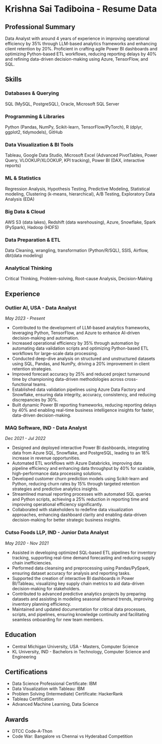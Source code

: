 # Krishna Sai Tadiboina - Resume Data

## Professional Summary
Data Analyst with around 4 years of experience in improving operational efficiency by 35% through LLM-based analytics frameworks and enhancing client retention by 20%. Proficient in crafting agile Power BI dashboards and optimizing Python-based ETL workflows, reducing reporting delays by 40% and refining data-driven decision-making using Azure, TensorFlow, and SQL.

## Skills

### Databases & Querying
SQL (MySQL, PostgreSQL), Oracle, Microsoft SQL Server

### Programming & Libraries
Python (Pandas, NumPy, Scikit-learn, TensorFlow/PyTorch), R (dplyr, ggplot2, tidymodels), GitHub

### Data Visualization & BI Tools
Tableau, Google Data Studio, Microsoft Excel (Advanced PivotTables, Power Query, VLOOKUP/XLOOKUP, KPI tracking), Power BI (DAX, interactive reports)

### ML & Statistics
Regression Analysis, Hypothesis Testing, Predictive Modeling, Statistical modeling, Clustering (k-means, hierarchical), A/B Testing, Exploratory Data Analysis (EDA)

### Big Data & Cloud
AWS S3 (data lakes), Redshift (data warehousing), Azure, Snowflake, Spark (PySpark), Hadoop (HDFS)

### Data Preparation & ETL
Data Cleaning, wrangling, transformation (Python/R/SQL), SSIS, Airflow, dbt(data modeling)

### Analytical Thinking
Critical Thinking, Problem-solving, Root-cause Analysis, Decision-Making

## Experience

### Outlier AI, USA - Data Analyst
*May 2023 - Present*

- Contributed to the development of LLM-based analytics frameworks, leveraging Python, TensorFlow, and Azure to enhance AI-driven decision-making and automation.
- Increased operational efficiency by 35% through automation by automating data validation scripts and optimizing Python-based ETL workflows for large-scale data processing.
- Conducted deep-dive analysis on structured and unstructured datasets using SQL, Pandas, and NumPy, driving a 20% improvement in client retention strategies.
- Improved forecast accuracy by 25% and reduced project turnaround time by championing data-driven methodologies across cross-functional teams.
- Established data validation pipelines using Azure Data Factory and Snowflake, ensuring data integrity, accuracy, consistency, and reducing discrepancies by 30%.
- Built dynamic Power BI reporting frameworks, reducing reporting delays by 40% and enabling real-time business intelligence insights for faster, data-driven decision-making.

### MAQ Software, IND - Data Analyst
*Dec 2021 - Jul 2022*

- Designed and deployed interactive Power BI dashboards, integrating data from Azure SQL, Snowflake, and PostgreSQL, leading to an 18% increase in revenue opportunities.
- Automated ETL workflows with Azure Databricks, improving data pipeline efficiency and enhancing data throughput by 40% for scalable, high-performance data processing solutions.
- Developed customer churn prediction models using Scikit-learn and Python, reducing churn rates by 15% through targeted retention strategies and predictive analytics insights.
- Streamlined manual reporting processes with automated SQL queries and Python scripts, achieving a 25% reduction in reporting time and improving operational efficiency significantly.
- Collaborated with stakeholders to redefine data visualization approaches, enhancing dashboard clarity and enabling data-driven decision-making for better strategic business insights.

### Cutso Foods LLP, IND - Junior Data Analyst
*May 2020 - Nov 2021*

- Assisted in developing optimized SQL-based ETL pipelines for inventory tracking, supporting real-time demand forecasting and reducing supply chain inefficiencies.
- Performed data cleansing and preprocessing using Pandas/PySpark, ensuring dataset accuracy for analysis and reporting tasks.
- Supported the creation of interactive BI dashboards in Power BI/Tableau, visualizing key supply chain metrics to aid data-driven decision-making for stakeholders.
- Contributed to advanced predictive analytics projects by preparing datasets and assisting in modeling seasonal demand trends, improving inventory planning efficiency.
- Maintained and updated documentation for critical data processes, scripts, and pipelines, ensuring knowledge continuity and facilitating seamless onboarding for new team members.

## Education
- Central Michigan University, USA - Masters, Computer Science
- KL University, IND - Bachelors in Technology, Computer Science and Engineering

## Certifications
- Data Science Professional Certificate: IBM
- Data Visualization with Tableau: IBM
- Problem Solving (Intermediate) Certificate: HackerRank
- Tableau Certification
- Advanced Machine Learning, Data Science

## Awards
- DTCC Code-A-Thon
- Code War: Bangalore vs Chennai vs Hyderabad Competition
